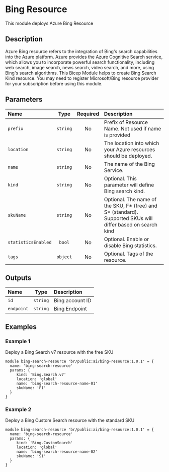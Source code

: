 # Bing Resource

This module deploys Azure Bing Resource

## Description

Azure Bing resource refers to the integration of Bing's search capabilities into the Azure platform. Azure provides the Azure Cognitive Search service, which allows you to incorporate powerful search functionality, including web search, image search, news search, video search, and more, using Bing's search algorithms.
This Bicep Module helps to create Bing Search Kind resource. You may need to register Microsoft/Bing resource provider for your subscription before using this module.

## Parameters

| Name                | Type     | Required | Description                                                                                                 |
| :------------------ | :------: | :------: | :---------------------------------------------------------------------------------------------------------- |
| `prefix`            | `string` | No       | Prefix of Resource Name. Not used if name is provided                                                       |
| `location`          | `string` | No       | The location into which your Azure resources should be deployed.                                            |
| `name`              | `string` | No       | The name of the Bing Service.                                                                               |
| `kind`              | `string` | No       | Optional. This parameter will define Bing search kind.                                                      |
| `skuName`           | `string` | No       | Optional. The name of the SKU, F* (free) and S* (standard). Supported SKUs will differ based on search kind |
| `statisticsEnabled` | `bool`   | No       | Optional. Enable or disable Bing statistics.                                                                |
| `tags`              | `object` | No       | Optional. Tags of the resource.                                                                             |

## Outputs

| Name       | Type     | Description     |
| :--------- | :------: | :-------------- |
| `id`       | `string` | Bing account ID |
| `endpoint` | `string` | Bing Endpoint   |

## Examples

### Example 1

Deploy a Bing Search v7 resource with the free SKU

```
module bing-search-resource 'br/public:ai/bing-resource:1.0.1' = {
  name: 'bing-search-resource'
  params: {
     kind: 'Bing.Search.v7'
     location: 'global'
     name: 'bing-search-resource-name-01'
     skuName: 'F1'
  }
}
```

### Example 2

Deploy a Bing Custom Search resource with the standard SKU

```
module bing-search-resource 'br/public:ai/bing-resource:1.0.1' = {
  name: 'bing-search-resource'
  params: {
     kind: 'Bing.CustomSearch'
     location: 'global'
     name: 'bing-search-resource-name-02'
     skuName: 'S1'
  }
}
```